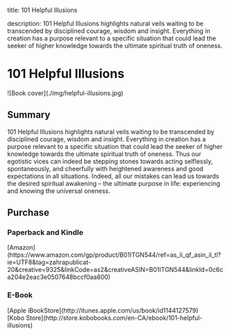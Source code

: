 title: 101 Helpful Illusions

description: 101 Helpful Illusions highlights natural veils waiting to be transcended by disciplined courage, wisdom and insight. Everything in creation has a purpose relevant to a specific situation that could lead the seeker of higher knowledge towards the ultimate spiritual truth of oneness.

# 101 Helpful Illusions

<div markdown="1" class="cover-image">
![Book cover](./img/helpful-illusions.jpg)
</div>

## Summary

101 Helpful Illusions highlights natural veils waiting to be transcended by disciplined courage, wisdom and insight. Everything in creation has a purpose relevant to a specific situation that could lead the seeker of higher knowledge towards the ultimate spiritual truth of oneness. Thus our egotistic vices can indeed be stepping stones towards acting selflessly, spontaneously, and cheerfully with heightened awareness and good expectations in all situations. Indeed, all our mistakes can lead us towards the desired spiritual awakening – the ultimate purpose in life: experiencing and knowing the universal oneness.

## Purchase

### Paperback and Kindle

<div markdown="3" class="purchase-link">
[Amazon](https://www.amazon.com/gp/product/B01ITGN544/ref=as_li_qf_asin_il_tl?ie=UTF8&tag=zahrapublicat-20&creative=9325&linkCode=as2&creativeASIN=B01ITGN544&linkId=0c6ca204e2eac3e0507648bccf0aa800)
</div>

### E-Book

<div markdown="3" class="purchase-link">
[Apple iBookStore](http://itunes.apple.com/us/book/id1144127579)
</div>

<div markdown="3" class="purchase-link">
[Kobo Store](http://store.kobobooks.com/en-CA/ebook/101-helpful-illusions)
</div>
